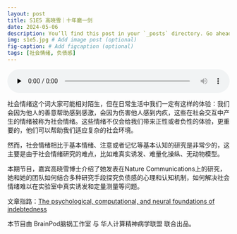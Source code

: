 ```yaml
---
layout: post
title: S1E5 高晓雪｜十年磨一剑
date: 2024-05-06
description: You’ll find this post in your `_posts` directory. Go ahead and edit it and re-build the site to see your changes. # Add post description (optional)
img: s1e5.jpg # Add image post (optional)
fig-caption: # Add figcaption (optional)
tags: [社会情绪, 负债感]
---
```

<audio controls preload="none" style="width: 100%">
    <source src="https://audio.xmcdn.com/storages/a873-audiofreehighqps/AF/D8/GKwRIUEKDCHqAqeyaQLO5aK1.m4a" type="audio/mp3" />
</audio>

社会情绪这个词大家可能相对陌生，但在日常生活中我们一定有这样的体验：我们会因为他人的善意帮助感到感激，会因为伤害他人感到内疚，这些在社会交互中产生的情绪被称为社会情绪。这些情绪不仅会给我们带来正性或者负性的体验，更重要的，他们可以帮助我们适应复杂的社会环境。

然而，社会情绪相比于基本情绪、注意或者记忆等基本认知的研究是非常少的，这主要是由于社会情绪研究的难点，比如难真实诱发、难量化操纵、无动物模型。

本期节目，嘉宾高晓雪博士介绍了她发表在Nature Communications上的研究，她和她的团队如何结合多种研究手段探究负债感的心理和认知机制，如何解决社会情绪难以在实验室中真实诱发和定量测量等问题。

文章指路：[The psychological, computational, and neural foundations of indebtedness](https://www.nature.com/articles/s41467-023-44286-9)

本节目由 BrainPod脑锅工作室 与 华人计算精神病学联盟 联合出品。